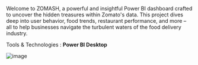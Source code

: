 Welcome to ZOMASH, a powerful and insightful Power BI dashboard crafted to uncover the hidden treasures within Zomato's data. This project dives deep into user behavior, food trends, restaurant performance, and more – all to help businesses navigate the turbulent waters of the food delivery industry.

Tools & Technologies :
    **Power BI Desktop** 


![image](https://github.com/user-attachments/assets/e2b89ba7-d96d-4de1-a52f-b2313352e3bf)

